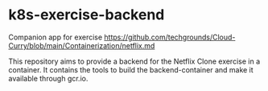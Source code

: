# k8s-exercise-backend
Companion app for exercise https://github.com/techgrounds/Cloud-Curry/blob/main/Containerization/netflix.md

This repository aims to provide a backend for the Netflix Clone exercise in a container. It contains the tools to build the backend-container and make it available through gcr.io.
